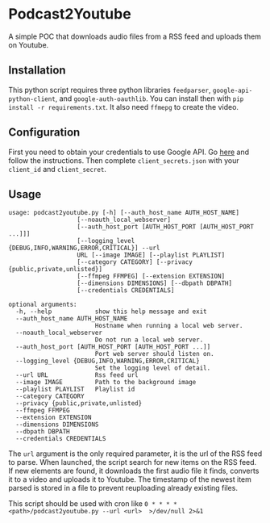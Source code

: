 # Podcast2Youtube

A simple POC that downloads audio files from a RSS feed and uploads them on Youtube.

## Installation

This python script requires three python libraries `feedparser`, `google-api-python-client`, and `google-auth-oauthlib`.
You can install then with `pip install -r requirements.txt`.
It also need `ffmepg` to create the video.

## Configuration

First you need to obtain your credentials to use Google API.
Go [here](https://developers.google.com/youtube/registering_an_application) and follow the instructions.
Then complete `client_secrets.json` with your `client_id` and `client_secret`.


## Usage

```
usage: podcast2youtube.py [-h] [--auth_host_name AUTH_HOST_NAME]
                   [--noauth_local_webserver]
                   [--auth_host_port [AUTH_HOST_PORT [AUTH_HOST_PORT ...]]]
                   [--logging_level {DEBUG,INFO,WARNING,ERROR,CRITICAL}] --url
                   URL [--image IMAGE] [--playlist PLAYLIST]
                   [--category CATEGORY] [--privacy {public,private,unlisted}]
                   [--ffmpeg FFMPEG] [--extension EXTENSION]
                   [--dimensions DIMENSIONS] [--dbpath DBPATH]
                   [--credentials CREDENTIALS]

optional arguments:
  -h, --help            show this help message and exit
  --auth_host_name AUTH_HOST_NAME
                        Hostname when running a local web server.
  --noauth_local_webserver
                        Do not run a local web server.
  --auth_host_port [AUTH_HOST_PORT [AUTH_HOST_PORT ...]]
                        Port web server should listen on.
  --logging_level {DEBUG,INFO,WARNING,ERROR,CRITICAL}
                        Set the logging level of detail.
  --url URL             Rss feed url
  --image IMAGE         Path to the background image
  --playlist PLAYLIST   Playlist id
  --category CATEGORY
  --privacy {public,private,unlisted}
  --ffmpeg FFMPEG
  --extension EXTENSION
  --dimensions DIMENSIONS
  --dbpath DBPATH
  --credentials CREDENTIALS
```

The `url` argument is the only required parameter, it is the url of the RSS feed to parse.
When launched, the script search for new items on the RSS feed.
If new elements are found, it downloads the first audio file it finds, converts it to a video and uploads it to Youtube.
The timestamp of the newest item parsed is stored in a file to prevent reuploading already existing files.

This script should be used with cron like `0 * * * * <path>/podcast2youtube.py --url <url>  >/dev/null 2>&1` 
